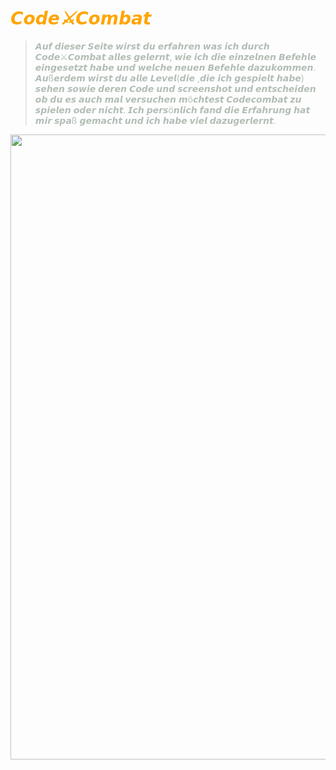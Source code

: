# <span style="color: orange">*𝘾𝙤𝙙𝙚⚔️𝘾𝙤𝙢𝙗𝙖𝙩*

> <span style="color: #B2BEB5"> 𝘼𝙪𝙛 𝙙𝙞𝙚𝙨𝙚𝙧 𝙎𝙚𝙞𝙩𝙚 𝙬𝙞𝙧𝙨𝙩 𝙙𝙪 𝙚𝙧𝙛𝙖𝙝𝙧𝙚𝙣 𝙬𝙖𝙨 𝙞𝙘𝙝 𝙙𝙪𝙧𝙘𝙝 𝘾𝙤𝙙𝙚⚔️𝘾𝙤𝙢𝙗𝙖𝙩 𝙖𝙡𝙡𝙚𝙨 𝙜𝙚𝙡𝙚𝙧𝙣𝙩, 𝙬𝙞𝙚 𝙞𝙘𝙝 𝙙𝙞𝙚 𝙚𝙞𝙣𝙯𝙚𝙡𝙣𝙚𝙣 𝘽𝙚𝙛𝙚𝙝𝙡𝙚 𝙚𝙞𝙣𝙜𝙚𝙨𝙚𝙩𝙯𝙩 𝙝𝙖𝙗𝙚 𝙪𝙣𝙙 𝙬𝙚𝙡𝙘𝙝𝙚 𝙣𝙚𝙪𝙚𝙣 𝘽𝙚𝙛𝙚𝙝𝙡𝙚 𝙙𝙖𝙯𝙪𝙠𝙤𝙢𝙢𝙚𝙣. 𝘼𝙪ß𝙚𝙧𝙙𝙚𝙢 𝙬𝙞𝙧𝙨𝙩 𝙙𝙪 𝙖𝙡𝙡𝙚 𝙇𝙚𝙫𝙚𝙡(𝙙𝙞𝙚 ,𝙙𝙞𝙚 𝙞𝙘𝙝 𝙜𝙚𝙨𝙥𝙞𝙚𝙡𝙩 𝙝𝙖𝙗𝙚) 𝙨𝙚𝙝𝙚𝙣 𝙨𝙤𝙬𝙞𝙚 𝙙𝙚𝙧𝙚𝙣 𝘾𝙤𝙙𝙚 𝙪𝙣𝙙 𝙨𝙘𝙧𝙚𝙚𝙣𝙨𝙝𝙤𝙩 𝙪𝙣𝙙 𝙚𝙣𝙩𝙨𝙘𝙝𝙚𝙞𝙙𝙚𝙣 𝙤𝙗 𝙙𝙪 𝙚𝙨 𝙖𝙪𝙘𝙝 𝙢𝙖𝙡 𝙫𝙚𝙧𝙨𝙪𝙘𝙝𝙚𝙣 𝙢ö𝙘𝙝𝙩𝙚𝙨𝙩 𝘾𝙤𝙙𝙚𝙘𝙤𝙢𝙗𝙖𝙩 𝙯𝙪 𝙨𝙥𝙞𝙚𝙡𝙚𝙣 𝙤𝙙𝙚𝙧 𝙣𝙞𝙘𝙝𝙩. 𝙄𝙘𝙝 𝙥𝙚𝙧𝙨ö𝙣𝙡𝙞𝙘𝙝 𝙛𝙖𝙣𝙙 𝙙𝙞𝙚 𝙀𝙧𝙛𝙖𝙝𝙧𝙪𝙣𝙜 𝙝𝙖𝙩 𝙢𝙞𝙧 𝙨𝙥𝙖ß 𝙜𝙚𝙢𝙖𝙘𝙝𝙩 𝙪𝙣𝙙 𝙞𝙘𝙝 𝙝𝙖𝙗𝙚 𝙫𝙞𝙚𝙡 𝙙𝙖𝙯𝙪𝙜𝙚𝙧𝙡𝙚𝙧𝙣𝙩.

<img width="3000" height= "1000" src=https://progression.co/images/customers/codecombat-header.jpg>